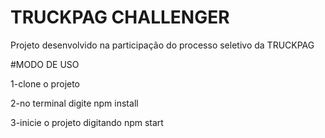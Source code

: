 # TRUCKPAG CHALLENGER

Projeto desenvolvido na participação do processo seletivo da TRUCKPAG

#MODO DE USO

<p>1-clone o projeto</p>
<p>2-no terminal digite npm install</p>
<p>3-inicie o projeto digitando npm start</p>
